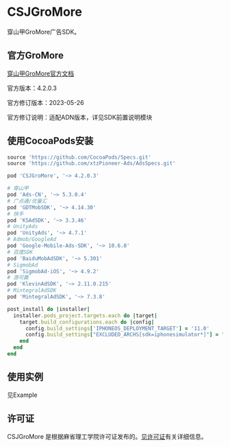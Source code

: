 # CSJGroMore
穿山甲GroMore广告SDK。

## 官方GroMore
[穿山甲GroMore官方文档](https://www.csjplatform.com/union/media/union/download/detail?id=79&osType=ios&locale=zh-CN&backPath=/union/media/union/download/groMore)
<p>官方版本：4.2.0.3<br>
<p>官方修订版本：2023-05-26<br>
<p>官方修订说明：适配ADN版本，详见SDK前置说明模块<br>

## 使用CocoaPods安装
```ruby
source 'https://github.com/CocoaPods/Specs.git'
source 'https://github.com/xtzPioneer-Ads/AdsSpecs.git'
```
```ruby
pod 'CSJGroMore', '~> 4.2.0.3'
```
```ruby
# 穿山甲
pod 'Ads-CN', '~> 5.3.0.4'
# 广点通/优量汇
pod 'GDTMobSDK', '~> 4.14.30'
# 快手
pod 'KSAdSDK', '~> 3.3.46'
# UnityAds
pod 'UnityAds', '~> 4.7.1'
# Admob/GoogleAd
pod 'Google-Mobile-Ads-SDK', '~> 10.6.0'
# 百度SDK
pod 'BaiduMobAdSDK', '~> 5.301'
# SigmobAd
pod 'SigmobAd-iOS', '~> 4.9.2'
# 游可赢
pod 'KlevinAdSDK', '~> 2.11.0.215'
# MintegralAdSDK
pod 'MintegralAdSDK', '~> 7.3.8'
```
```ruby
post_install do |installer|
  installer.pods_project.targets.each do |target|
    target.build_configurations.each do |config|
      config.build_settings['IPHONEOS_DEPLOYMENT_TARGET'] = '11.0'
      config.build_settings["EXCLUDED_ARCHS[sdk=iphonesimulator*]"] = "arm64"
    end
  end
end
```

## 使用实例
见Example

## 许可证
CSJGroMore 是根据麻省理工学院许可证发布的。[见许可证](https://github.com/xtzPioneer-Ads/CSJGroMore/blob/main/LICENSE)有关详细信息。
